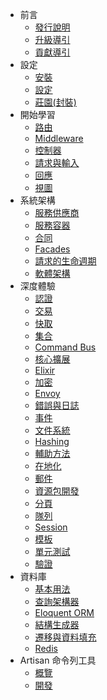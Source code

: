 - 前言
    - [發行說明](/docs/5.0/releases)
    - [升級導引](/docs/5.0/upgrade)
    - [貢獻導引](/docs/5.0/contributions)
- 設定
    - [安裝](/docs/5.0/installation)
    - [設定](/docs/5.0/configuration)
    - [莊園(封裝)](/docs/5.0/homestead)
- 開始學習
    - [路由](/docs/5.0/routing)
    - [Middleware](/docs/5.0/middleware)
    - [控制器](/docs/5.0/controllers)
    - [請求與輸入](/docs/5.0/requests)
    - [回應](/docs/5.0/responses)
    - [視圖](/docs/5.0/views)
- 系統架構
    - [服務供應商](/docs/5.0/providers)
    - [服務容器](/docs/5.0/container)
    - [合同](/docs/5.0/contracts)
    - [Facades](/docs/5.0/facades)
    - [請求的生命週期](/docs/5.0/lifecycle)
    - [軟體架構](/docs/5.0/structure)
- 深度體驗
    - [認證](/docs/5.0/authentication)
    - [交易](/docs/5.0/billing)
    - [快取](/docs/5.0/cache)
    - [集合](/docs/5.0/collections)
    - [Command Bus](/docs/5.0/bus)
    - [核心擴展](/docs/5.0/extending)
    - [Elixir](/docs/5.0/elixir)
    - [加密](/docs/5.0/encryption)
    - [Envoy](/docs/5.0/envoy)
    - [錯誤與日誌](/docs/5.0/errors)
    - [事件](/docs/5.0/events)
    - [文件系統](/docs/5.0/filesystem)
    - [Hashing](/docs/5.0/hashing)
    - [輔助方法](/docs/5.0/helpers)
    - [在地化](/docs/5.0/localization)
    - [郵件](/docs/5.0/mail)
    - [資源包開發](/docs/5.0/packages)
    - [分頁](/docs/5.0/pagination)
    - [隊列](/docs/5.0/queues)
    - [Session](/docs/5.0/session)
    - [模板](/docs/5.0/templates)
    - [單元測試](/docs/5.0/testing)
    - [驗證](/docs/5.0/validation)
- 資料庫
    - [基本用法](/docs/5.0/database)
    - [查詢架構器](/docs/5.0/queries)
    - [Eloquent ORM](/docs/5.0/eloquent)
    - [結構生成器](/docs/5.0/schema)
    - [遷移與資料填充](/docs/5.0/migrations)
    - [Redis](/docs/5.0/redis)
- Artisan 命令列工具
    - [概覽](/docs/5.0/artisan)
    - [開發](/docs/5.0/commands)
